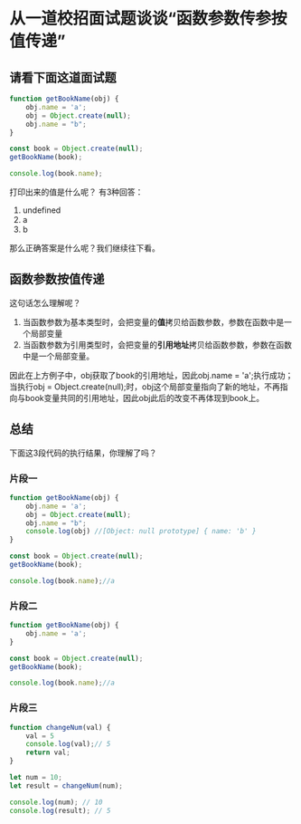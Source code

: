 # 从一道校招面试题谈谈“函数参数传参按值传递”

## 请看下面这道面试题

```javascript
function getBookName(obj) {
	obj.name = 'a';
	obj = Object.create(null);
	obj.name = "b";
}

const book = Object.create(null);
getBookName(book);

console.log(book.name);
```

打印出来的值是什么呢？
有3种回答：

1. undefined
2. a
3. b

那么正确答案是什么呢？我们继续往下看。

## 函数参数按值传递

这句话怎么理解呢？

1. 当函数参数为基本类型时，会把变量的**值**拷贝给函数参数，参数在函数中是一个局部变量
2. 当函数参数为引用类型时，会把变量的**引用地址**拷贝给函数参数，参数在函数中是一个局部变量。

因此在上方例子中，obj获取了book的引用地址，因此obj.name = 'a';执行成功；
当执行obj = Object.create(null);时，obj这个局部变量指向了新的地址，不再指向与book变量共同的引用地址，因此obj此后的改变不再体现到book上。

## 总结

下面这3段代码的执行结果，你理解了吗？

### 片段一

```javascript
function getBookName(obj) {
	obj.name = 'a';
	obj = Object.create(null);
	obj.name = "b";
	console.log(obj) //[Object: null prototype] { name: 'b' }
}

const book = Object.create(null);
getBookName(book);

console.log(book.name);//a
```

### 片段二

```javascript
function getBookName(obj) {
	obj.name = 'a';
}

const book = Object.create(null);
getBookName(book);

console.log(book.name);//a
```

### 片段三

```javascript
function changeNum(val) {
	val = 5
	console.log(val);// 5
	return val;
}

let num = 10;
let result = changeNum(num);

console.log(num); // 10
console.log(result); // 5
```
